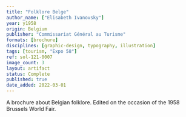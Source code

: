 ```yaml
---
title: "Folklore Belge"
author_name: ["Elisabeth Ivanovsky"]
year: y1958
origin: Belgium
publisher: "Commissariat Général au Turisme"
formats: [brochure]
disciplines: [graphic-design, typography, illustration]
tags: [tourism, "Expo 58"]
ref: sol-121-0007
image_count: 3
layout: artifact
status: Complete
published: true
date_added: 2022-03-01
---
```


A brochure about Belgian folklore. Edited on the occasion of the 1958 Brussels World Fair.
